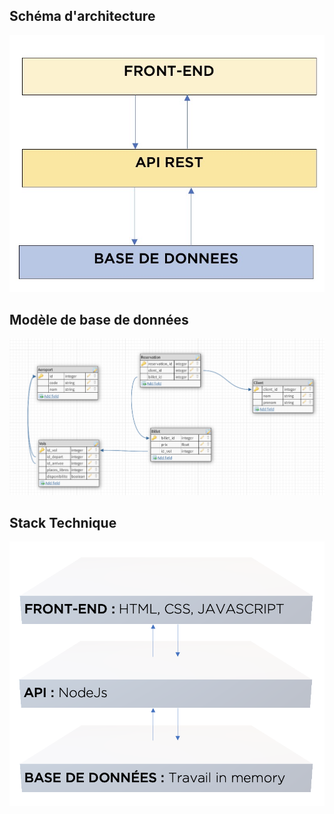 <h2>Schéma d'architecture</h2>
<img src="image/Architecture.png">

<h2>Modèle de base de données</h2>
<img src="image/BDD.png">


<h2>Stack Technique</h2>
<img src="image/StackARCHITECTURE.png">